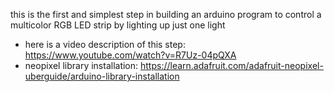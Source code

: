 this is the first and simplest step in building an arduino program to control a multicolor RGB LED strip by lighting up just one light
* here is a video description of this step: https://www.youtube.com/watch?v=R7Uz-04pQXA
* neopixel library installation: https://learn.adafruit.com/adafruit-neopixel-uberguide/arduino-library-installation
